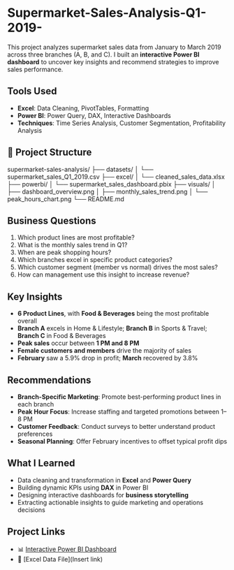 # Supermarket-Sales-Analysis-Q1-2019-
This project analyzes supermarket sales data from January to March 2019 across three branches (A, B, and C).   I built an **interactive Power BI dashboard** to uncover key insights and recommend strategies to improve sales performance.

##  Tools Used
- **Excel**: Data Cleaning, PivotTables, Formatting
- **Power BI**: Power Query, DAX, Interactive Dashboards
- **Techniques**: Time Series Analysis, Customer Segmentation, Profitability Analysis

## 📂 Project Structure
supermarket-sales-analysis/
├── datasets/
│ └── supermarket_sales_Q1_2019.csv
├── excel/
│ └── cleaned_sales_data.xlsx
├── powerbi/
│ └── supermarket_sales_dashboard.pbix
├── visuals/
│ ├── dashboard_overview.png
│ ├── monthly_sales_trend.png
│ └── peak_hours_chart.png
└── README.md

## Business Questions
1. Which product lines are most profitable?
2. What is the monthly sales trend in Q1?
3. When are peak shopping hours?
4. Which branches excel in specific product categories?
5. Which customer segment (member vs normal) drives the most sales?
6. How can management use this insight to increase revenue?

## Key Insights
- **6 Product Lines**, with **Food & Beverages** being the most profitable overall  
- **Branch A** excels in Home & Lifestyle; **Branch B** in Sports & Travel; **Branch C** in Food & Beverages  
- **Peak sales** occur between **1 PM and 8 PM**  
- **Female customers and members** drive the majority of sales  
- **February** saw a 5.9% drop in profit; **March** recovered by 3.8%

## Recommendations
- **Branch-Specific Marketing**: Promote best-performing product lines in each branch  
- **Peak Hour Focus**: Increase staffing and targeted promotions between 1–8 PM  
- **Customer Feedback**: Conduct surveys to better understand product preferences  
- **Seasonal Planning**: Offer February incentives to offset typical profit dips

## What I Learned
- Data cleaning and transformation in **Excel** and **Power Query**  
- Building dynamic KPIs using **DAX** in Power BI  
- Designing interactive dashboards for **business storytelling**  
- Extracting actionable insights to guide marketing and operations decisions

## Project Links
- 📊 [Interactive Power BI Dashboard](https://app.powerbi.com/links/ekYw6TeEU1?ctid=47d41471-806d-482c-8d78-5451c5f2cbd5&pbi_source=linkShare)  
- 📁 [Excel Data File](Insert link)    

